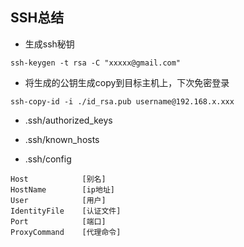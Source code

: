 ## SSH总结

- 生成ssh秘钥
```
ssh-keygen -t rsa -C "xxxxx@gmail.com"
```

- 将生成的公钥生成copy到目标主机上，下次免密登录
```
ssh-copy-id -i ./id_rsa.pub username@192.168.x.xxx
```

- .ssh/authorized_keys

- .ssh/known_hosts

- .ssh/config 
```
Host            [别名]
HostName        [ip地址]
User            [用户]
IdentityFile    [认证文件]
Port            [端口]
ProxyCommand    [代理命令]
```
